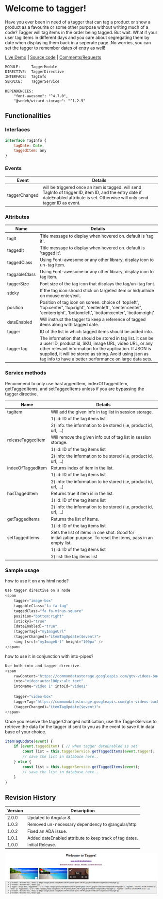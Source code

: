 # Welcome to tagger!

Have you ever been in need of a tagger that can tag a product or show a product as a favourite or some other purpose without writing much of a code? Tagger will tag items in the order being tagged. But wait. What if your user tag items in different days and you care about segregating them by date when displaying them back in a seperate page. No worries, you can set the tagger to remember dates of entry as well!

[Live Demo](https://tagger.stackblitz.io) | [Source code](https://github.com/msalehisedeh/tagger/tree/master/src/app) | [Comments/Requests](https://github.com/msalehisedeh/tagger/issues)

```
MODULE:     TaggerModule
DIRECTIVE:  TaggerDirective
INTERFACE:  TagInfo
SERVICE:    TaggerService

DEPENDENCIES: 
	"font-awesome": "^4.7.0", 
	"@sedeh/wizard-storage": "^1.2.5"
```
## Functionalities

### Interfaces
```javascript
interface TagInfo {
    tagDate: Date,
    taggedItem: any
}
```
### Events

| Event               |Details                                                               |
|---------------------|----------------------------------------------------------------------|
|taggerChanged        |will be triggered once an item is tagged. will send TagInfo of trigger ID, item ID, and the entry date if dateEnabled attribute is set. Otherwise will only send tagger ID as event. |

### Attributes

| Name                |Details                                                               |
|---------------------|----------------------------------------------------------------------|
|tagIt                |Title message to display when hovered on. default is 'tag it'.        |
|taggedIt             |Title message to display when hovered on. default is 'tagged it'.     |
|taggedClass          |Using Font-awesome or any other library, display icon to un-tag item. |
|taggableClass        |Using Font-awesome or any other library, display icon to tag item.    |
|taggerSize           |Font size of the tag icon that displays the tag/un-tag font.          |
|sticky               |If the tag icon should stick on targeted item or hid/unhide on mouse enter/exit. |
|position             |Position of tag icon on screen. choice of 'top:left', 'top:center', 'top:right', 'center:left', 'center:center', 'center:right', 'bottom:left', 'bottom:center', 'bottom:right' |
|dateEnabled          |Will instruct the tagger to keep a reference of tagged items along with tagged date. |
|tagger               |ID of the list in which tagged items should be added into.            |
|taggerTag            |The information that should be stored in tag list. it can be a user ID, product id, SKU, image URL, video URL, or any other relevant information for the application. If JSON is supplied, it will be stored as string. Avoid using json as tag info to have a better performance on large data sets. |

### Service methods

Recommend to only use hasTaggedItem, indexOfTaggedItem, getTaggedItems, and setTaggedItems unless if you are bypassing the tagger directive.

| Name                |Details                                                               |
|---------------------|----------------------------------------------------------------------|
|tagItem              |Will add the given info in tag list in session storage.               |
|                     |1) id: ID of the tag items list                                       |
|                     |2) info: the information to be stored (i.e, product id, url, ...)     |
|releaseTaggedItem    |Will remove the given info out of tag list in session storage.        |
|                     |1) id: ID of the tag items list                                       |
|                     |2) info: the information to be stored (i.e, product id, url, ...)     |
|indexOfTaggedItem    |Returns index of item in the list.                                    |
|                     |1) id: ID of the tag items list                                       |
|                     |2) info: the information to be stored (i.e, product id, url, ...)     |
|hasTaggedItem        |Returns true if item is in the list.                                  |
|                     |1) id: ID of the tag items list                                       |
|                     |2) info: the information to be stored (i.e, product id, url, ...)     |
|getTaggedItems       |Returns the list of items.                                            |
|                     |1) id: ID of the tag items list                                       |
|setTaggedItems       |Sets the list of items in one shot. Good for initialization purpose. To reset the items, pass in an empty list.  |
|                     |1) id: ID of the tag items list                                       |
|                     |2) list: the tag items list                                           |

### Sample usage

how to use it on any html node?
```javascript
Use tagger directive on a node
<span 
    tagger="image-box" 
    taggableClass="fa fa-tag" 
    taggedClass="fa fa-minus-square" 
    position="bottom:right" 
    [sticky]="true" 
    [dateEnabled]="true" 
    [taggerTag]="myImageUrl"
	(taggerChanged)="itemTagUpdate($event)">
	<img [src]="myImageUrl" height="100px" />
</span>
```

how to use it in conjunction with into-pipes?
```javascript
Use both into and tagger directive.
<span 
    rawContent="https://commondatastorage.googleapis.com/gtv-videos-bucket/sample/ForBiggerJoyrides.mp4" 
    into="video:auto:100px:alt text"
    intoName="video 1" intoId="video1" 

    tagger="video-box"
    taggerTag="https://commondatastorage.googleapis.com/gtv-videos-bucket/sample/ForBiggerJoyrides.mp4"
    (taggerChanged)="itemTagUpdate($event)">
</span>
```

Once you receive the taggerChanged notification, use the TaggerService to retrieve the data for the tagger id sent to you as the event to save it in data base of your choice. 
```javascript
itemTagUpdate(event) {
    if (event.taggedItem) { // when tagger dateEnabled is set
        const list = this.taggerService.getTaggedItems(event.tagger);
        // save the list in database here..
    } else {
        const list = this.taggerService.getTaggedItems(event);
        // save the list in database here..
    }
}
```

## Revision History

| Version | Description                                                                                   |
|---------|-----------------------------------------------------------------------------------------------|
| 2.0.0   | Updated to Angular 8.                                                                         |
| 1.0.3   | Removed un-necessary dependency to @angular/http                                              |
| 1.0.2   | Fixed an ADA issue.                                                                           |
| 1.0.1   | Added dateEnabled attribute to keep track of tag dates.                                       |
| 1.0.0   | Initial Release.                                                                              |


![alt text](https://raw.githubusercontent.com/msalehisedeh/tagger/master/sample.png  "What you would see when a tagger is used")
